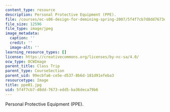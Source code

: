 ```yaml
---
content_type: resource
description: Personal Protective Equipment (PPE).
file: /courses/ec-s06-design-for-demining-spring-2007/5f4f7cb7d8dd7673edd5ba36deca79b6_ppe01.jpg
file_size: 12596
file_type: image/jpeg
image_metadata:
  caption: ''
  credit: ''
  image-alt: ''
learning_resource_types: []
license: https://creativecommons.org/licenses/by-nc-sa/4.0/
ocw_type: OCWImage
parent_title: Class Trip
parent_type: CourseSection
parent_uid: 99ecbfa6-ce5e-d537-8b6d-181d91efeba3
resourcetype: Image
title: ppe01.jpg
uid: 5f4f7cb7-d8dd-7673-edd5-ba36deca79b6
---
```

Personal Protective Equipment (PPE).